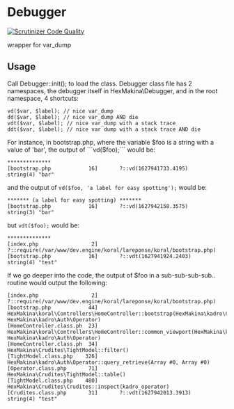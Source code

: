# Debugger
[![Scrutinizer Code Quality](https://scrutinizer-ci.com/g/HexMakina/Debugger/badges/quality-score.png?b=main)](https://scrutinizer-ci.com/g/HexMakina/Debugger/?branch=main)

wrapper for var_dump

## Usage
Call Debugger::init(); to load the class.
Debugger class file has 2 namespaces, the debugger itself in HexMakina\Debugger, and in the root namespace, 4 shortcuts:

```
vd($var, $label); // nice var_dump
dd($var, $label); // nice var_dump AND die
vdt($var, $label); // nice var_dump with a stack trace
ddt($var, $label); // nice var dump with a stack trace AND die
```

For instance, in bootstrap.php, where the variable $foo is a string with a value of 'bar', the output of ```vd($foo);``` would be:
```
**************
[bootstrap.php            16]       ?::vd(1627941733.4195)
string(4) "bar"
```

and the output of ```vd($foo, 'a label for easy spotting');``` would be:
```
******* (a label for easy spotting) *******
[bootstrap.php            16]       ?::vd(1627942158.3575)
string(3) "bar"
```

but ```vdt($foo);``` would be:
```
**************
[index.php                 2]          ?::require(/var/www/dev.engine/koral/lareponse/koral/bootstrap.php)
[bootstrap.php            16]       ?::vdt(1627941924.2403)
string(4) "test"
```

If we go deeper into the code, the output of $foo in a sub-sub-sub-sub.. routine would output the following:

```
[index.php                 2]                            ?::require(/var/www/dev.engine/koral/lareponse/koral/bootstrap.php)
[bootstrap.php            44]                         HexMakina\koral\Controllers\HomeController::bootstrap(HexMakina\kadro\Controllers\ReceptionController, HexMakina\kadro\Auth\Operator)
[HomeController.class.ph  23]                      HexMakina\koral\Controllers\HomeController::common_viewport(HexMakina\kadro\Controllers\ReceptionController, HexMakina\kadro\Auth\Operator)
[HomeController.class.ph  34]                   HexMakina\Crudites\TightModel::filter()
[TightModel.class.php    326]                HexMakina\kadro\Auth\Operator::query_retrieve(Array #0, Array #0)
[Operator.class.php       71]             HexMakina\Crudites\TightModel::table()
[TightModel.class.php    480]          HexMakina\Crudites\Crudites::inspect(kadro_operator)
[Crudites.class.php       31]       ?::vdt(1627942013.3913)
string(4) "test"
```
